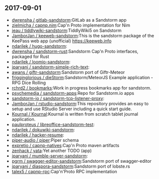 ## 2017-09-01

* [dwrensha / gitlab-sandstorm](https://github.com/dwrensha/gitlab-sandstorm):GitLab as a Sandstorm app
* [zielmicha / capnp.nim](https://github.com/zielmicha/capnp.nim):Cap'n Proto implementation for Nim
* [jeau / tiddlywiki-sandstorm](https://github.com/jeau/tiddlywiki-sandstorm):TiddlyWiki5 on Sandstorm
* [JamborJan / keeweb-sandstorm](https://github.com/JamborJan/keeweb-sandstorm):This is the sandstorm package of the KeePass web app (unofficial) https://keeweb.info
* [ndarilek / hugo-sandstorm](https://github.com/ndarilek/hugo-sandstorm):
* [dwrensha / sandstorm-rust](https://github.com/dwrensha/sandstorm-rust):Sandstorm Cap'n Proto interfaces, packaged for Rust
* [ndarilek / loomio-sandstorm](https://github.com/ndarilek/loomio-sandstorm):
* [jparyani / sandstorm-simple-rich-text](https://github.com/jparyani/sandstorm-simple-rich-text):
* [awans / giftr-sandstorm](https://github.com/awans/giftr-sandstorm):Sandstorm port of Giftr-Meteor
* [frigginglorious / dieStorm](https://github.com/frigginglorious/dieStorm):Sandstorm/MeteorJS Example application - RPG Dice Rolling
* [rchrd2 / bookmarks](https://github.com/rchrd2/bookmarks):Work in progress bookmarks app for sandstorm.
* [psychemedia / sandstorm-apps](https://github.com/psychemedia/sandstorm-apps):Repo for Sandstorm.io apps
* [sandstorm-io / sandstorm-tcp-listener-proxy](https://github.com/sandstorm-io/sandstorm-tcp-listener-proxy):
* [JamborJan / rstudio-sandstorm](https://github.com/JamborJan/rstudio-sandstorm):This repository provides an easy to setup and use RStudio Server including a quick start guide.
* [Kournal / Kournal](https://github.com/Kournal/Kournal):Kournal is written from scratch tablet journal application.
* [paulproteus / libreoffice-sandstorm-test](https://github.com/paulproteus/libreoffice-sandstorm-test):
* [ndarilek / dokuwiki-sandstorm](https://github.com/ndarilek/dokuwiki-sandstorm):
* [ndarilek / hacker-resume](https://github.com/ndarilek/hacker-resume):
* [piper-audio / piper](https://github.com/piper-audio/piper):Piper schema
* [expretio / capnp-natives](https://github.com/expretio/capnp-natives):Cap'n Proto maven artifacts
* [zenhack / yata](https://github.com/zenhack/yata):Yet another TODO (app)
* [jparyani / mumble-server-sandstorm](https://github.com/jparyani/mumble-server-sandstorm):
* [pgrm / swagger-editor-sandstorm](https://github.com/pgrm/swagger-editor-sandstorm):Sandstorm port of swagger-editor
* [jparyani / diaspora-sandstorm](https://github.com/jparyani/diaspora-sandstorm):Sandstorm port of lobste.rs
* [talex5 / capnp-rpc](https://github.com/talex5/capnp-rpc):Cap'n'Proto RPC implementation
